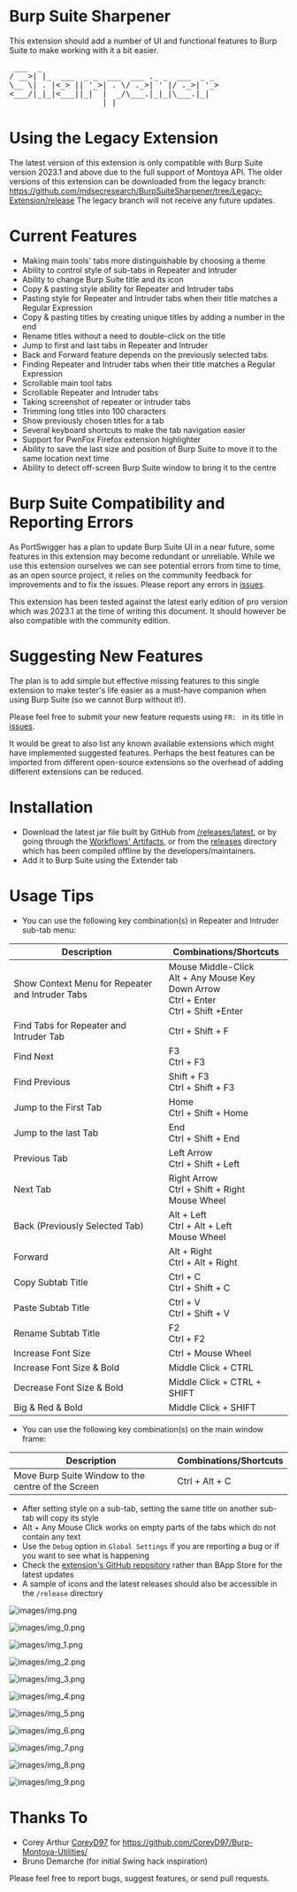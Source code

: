 # Burp Suite Sharpener
This extension should add a number of UI and functional features to Burp Suite to make working with it a bit easier. 

<pre>
 ___  _                                      
/ __>| |_  ___  _ _  ___  ___ ._ _  ___  _ _ 
\__ \| . |<_> || '_>| . \/ ._>| ' |/ ._>| '_>
<___/|_|_|<___||_|  |  _/\___.|_|_|\___.|_|
                    |_|
</pre>

# Using the Legacy Extension
The latest version of this extension is only compatible with Burp Suite version 2023.1 and above due to the full support of Montoya API.
The older versions of this extension can be downloaded from the legacy branch:
https://github.com/mdsecresearch/BurpSuiteSharpener/tree/Legacy-Extension/release
The legacy branch will not receive any future updates.

# Current Features
* Making main tools' tabs more distinguishable by choosing a theme
* Ability to control style of sub-tabs in Repeater and Intruder
* Ability to change Burp Suite title and its icon
* Copy & pasting style ability for Repeater and Intruder tabs
* Pasting style for Repeater and Intruder tabs when their title matches a Regular Expression
* Copy & pasting titles by creating unique titles by adding a number in the end
* Rename titles without a need to double-click on the title
* Jump to first and last tabs in Repeater and Intruder
* Back and Forward feature depends on the previously selected tabs
* Finding Repeater and Intruder tabs when their title matches a Regular Expression
* Scrollable main tool tabs
* Scrollable Repeater and Intruder tabs
* Taking screenshot of repeater or intruder tabs
* Trimming long titles into 100 characters
* Show previously chosen titles for a tab
* Several keyboard shortcuts to make the tab navigation easier
* Support for PwnFox Firefox extension highlighter
* Ability to save the last size and position of Burp Suite to move it to the same location next time
* Ability to detect off-screen Burp Suite window to bring it to the centre

# Burp Suite Compatibility and Reporting Errors
As PortSwigger has a plan to update Burp Suite UI in a near future, some features in this extension may become redundant or unreliable.
While we use this extension ourselves we can see potential errors from time to time, as an open source project, it relies on the community feedback for improvements and to fix the issues. Please report any errors in [issues](https://github.com/mdsecresearch/BurpSuiteSharpener/issues).

This extension has been tested against the latest early edition of pro version which was 2023.1 at the time of writing this document. It should however be also compatible with the community edition.

# Suggesting New Features
The plan is to add simple but effective missing features to this single extension to make tester's life easier as a must-have companion when using Burp Suite (so we cannot Burp without it!).

Please feel free to submit your new feature requests using `FR: ` in its title in [issues](https://github.com/mdsecresearch/BurpSuiteSharpener/issues).

It would be great to also list any known available extensions which might have implemented suggested features. 
Perhaps the best features can be imported from different open-source extensions so the overhead of adding different extensions can be reduced.

# Installation
* Download the latest jar file built by GitHub from [/releases/latest](https://github.com/mdsecresearch/BurpSuiteSharpener/releases/latest), or by going through the [Workflows' Artifacts](https://github.com/mdsecresearch/BurpSuiteSharpener/actions), or from the [releases](https://github.com/mdsecresearch/BurpSuiteSharpener/tree/main/releases) directory which has been compiled offline by the developers/maintainers.
* Add it to Burp Suite using the Extender tab
  
# Usage Tips
* You can use the following key combination(s) in Repeater and Intruder sub-tab menu:

| Description                                      | Combinations/Shortcuts                                                                             |
|--------------------------------------------------|----------------------------------------------------------------------------------------------------|
| Show Context Menu for Repeater and Intruder Tabs | Mouse Middle-Click<br/>Alt + Any Mouse Key<br/>Down Arrow<br/>Ctrl + Enter<br/>Ctrl + Shift +Enter |
| Find Tabs for Repeater and Intruder Tab          | Ctrl + Shift + F                                                                                   |
| Find Next                                        | F3 <br/>Ctrl + F3                                                                                  |
| Find Previous                                    | Shift + F3<br/>Ctrl + Shift + F3                                                                   |
| Jump to the First Tab                            | Home<br/>Ctrl + Shift + Home                                                                       |
| Jump to the last Tab                             | End<br/>Ctrl + Shift + End                                                                         |
| Previous Tab                                     | Left Arrow<br/>Ctrl + Shift + Left                                                                 |
| Next Tab                                         | Right Arrow<br/>Ctrl + Shift + Right<br/>Mouse Wheel                                               |
| Back (Previously Selected Tab)                   | Alt + Left<br/>Ctrl + Alt + Left<br/>Mouse Wheel                                                   |
| Forward                                          | Alt + Right<br/>Ctrl + Alt + Right                                                                 |
| Copy Subtab Title                                | Ctrl + C<br/>Ctrl + Shift + C                                                                      |
| Paste Subtab Title                               | Ctrl + V<br/>Ctrl + Shift + V                                                                      |
| Rename Subtab Title                              | F2<br/>Ctrl + F2                                                                                   |
| Increase Font Size                               | Ctrl + Mouse Wheel                                                                                 |
| Increase Font Size & Bold                        | Middle Click + CTRL                                                                                |
| Decrease Font Size & Bold                        | Middle Click + CTRL + SHIFT                                                                        |
| Big & Red & Bold                                 | Middle Click + SHIFT                                                                               |

* You can use the following key combination(s) on the main window frame:

| Description                                        | Combinations/Shortcuts |
|----------------------------------------------------|------------------------|
| Move Burp Suite Window to the centre of the Screen | Ctrl + Alt + C         |

* After setting style on a sub-tab, setting the same title on another sub-tab will copy its style
* Alt + Any Mouse Click works on empty parts of the tabs which do not contain any text
* Use the `Debug` option in `Global Settings` if you are reporting a bug or if you want to see what is happening
* Check the [extension's GitHub repository](https://github.com/mdsecresearch/BurpSuiteSharpener) rather than BApp Store for the latest updates
* A sample of icons and the latest releases should also be accessible in the `/release` directory

![images/img.png](images/img.png)

![images/img_0.png](images/img_0.png)

![images/img_1.png](images/img_1.png)

![images/img_2.png](images/img_2.png)

![images/img_3.png](images/img_3.png)

![images/img_4.png](images/img_4.png)

![images/img_5.png](images/img_5.png)

![images/img_6.png](images/img_6.png)

![images/img_7.png](images/img_7.png)

![images/img_8.png](images/img_8.png)

![images/img_9.png](images/img_9.png)

# Thanks To
* Corey Arthur [CoreyD97](https://twitter.com/CoreyD97) for https://github.com/CoreyD97/Burp-Montoya-Utilities/
* Bruno Demarche (for initial Swing hack inspiration)

Please feel free to report bugs, suggest features, or send pull requests.
